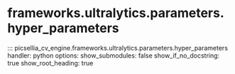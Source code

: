 # frameworks.ultralytics.parameters.hyper_parameters

::: picsellia_cv_engine.frameworks.ultralytics.parameters.hyper_parameters
    handler: python
    options:
        show_submodules: false
        show_if_no_docstring: true
        show_root_heading: true
